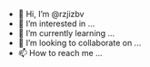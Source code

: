 - 👋 Hi, I’m @rzjizbv
- 👀 I’m interested in ...
- 🌱 I’m currently learning ...
- 💞️ I’m looking to collaborate on ...
- 📫 How to reach me ...

<!---
rzjizbv/rzjizbv is a ✨ special ✨ repository because its `README.md` (this file) appears on your GitHub profile.
You can click the Preview link to take a look at your changes.
--->
